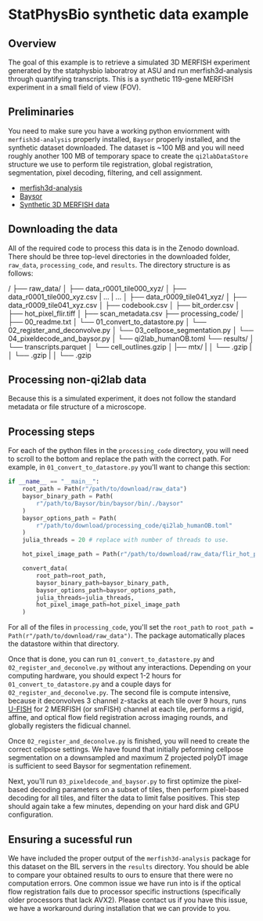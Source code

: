 # StatPhysBio synthetic data example

## Overview

The goal of this example is to retrieve a simulated 3D MERFISH experiment generated by the statphysbio laboratroy at ASU and run merfish3d-analysis through quantifying transcripts. This is a synthetic 119-gene MERFISH experiment in a small field of view (FOV).

## Preliminaries

You need to make sure you have a working python enviornment with `merfish3d-analysis` properly installed, `Baysor` properly installed, and the synthetic dataset downloaded. The dataset is ~100 MB and you will need roughly another 100 MB of temporary space to create the `qi2labDataStore` structure we use to perform tile registration, global registration, segmentation, pixel decoding, filtering, and cell assignment.

- [merfish3d-analysis](https://www.github.com/qi2lab/merfish3d-analysis)
- [Baysor](https://github.com/kharchenkolab/Baysor)
- [Synthetic 3D MERFISH data](https://www.bil.com)

## Downloading the data

All of the required code to process this data is in the Zenodo download. There should be three top-level directories in the downloaded folder, `raw_data`, `processing_code`, and `results`. The directory structure is as follows:

/ 
├── raw_data/ 
│ ├── data_r0001_tile000_xyz/
│ ├── data_r0001_tile000_xyz.csv
| ...
| ...
│ ├── data_r0009_tile041_xyz/
│ ├── data_r0009_tile041_xyz.csv
│ ├── codebook.csv
│ ├── bit_order.csv
│ ├── hot_pixel_flir.tiff
│ ├── scan_metadata.csv
├── processing_code/ 
│ ├── 00_readme.txt 
│ └── 01_convert_to_datastore.py
│ └── 02_register_and_deconvolve.py
│ └── 03_cellpose_segmentation.py
│ └── 04_pixeldecode_and_baysor.py
│ └── qi2lab_humanOB.toml
└── results/
│ └── transcripts.parquet
│ └── cell_outlines.gzip
│ |── mtx/
| │ └── .gzip
| │ └── .gzip
| │ └── .gzip

## Processing non-qi2lab data

Because this is a simulated experiment, it does not follow the standard metadata or file structure of a microscope. 

## Processing steps

For each of the python files in the `processing_code` directory, you will need to scroll to the bottom and replace the path with the correct path. For example, in `01_convert_to_datastore.py` you'll want to change this section:

```python
if __name__ == "__main__":
    root_path = Path(r"/path/to/download/raw_data")
    baysor_binary_path = Path(
        r"/path/to/Baysor/bin/baysor/bin/./baysor"
    )
    baysor_options_path = Path(
        r"/path/to/download/processing_code/qi2lab_humanOB.toml"
    )
    julia_threads = 20 # replace with number of threads to use.

    hot_pixel_image_path = Path(r"/path/to/download/raw_data/flir_hot_pixel_image.tif")

    convert_data(
        root_path=root_path,
        baysor_binary_path=baysor_binary_path,
        baysor_options_path=baysor_options_path,
        julia_threads=julia_threads,
        hot_pixel_image_path=hot_pixel_image_path
    )
```

For all of the files in `processing_code`, you'll set the `root_path` to `root_path = Path(r"/path/to/download/raw_data")`. The package automatically places the datastore within that directory.

Once that is done, you can run `01_convert_to_datastore.py` and `02_register_and_deconolve.py` without any interactions. Depending on your computing hardware, you should expect 1-2 hours for `01_convert_to_datastore.py` and a couple days for `02_register_and_deconolve.py`. The second file is compute intensive, because it deconvolves 3 channel z-stacks at each tile over 9 hours, runs [U-FISH](https://github.com/UFISH-Team/U-FISH) for 2 MERFISH (or smFISH) channel at each tile, performs a rigid, affine, and optical flow field registration across imaging rounds, and globally registers the fidicual channel.

Once `02_register_and_deconolve.py` is finished, you will need to create the correct cellpose settings. We have found that initially peforming cellpose segmentation on a downsampled and maximum Z projected polyDT image is sufficient to seed Baysor for segmentation refinement.

Next, you'll run `03_pixeldecode_and_baysor.py` to first optimize the pixel-based decoding parameters on a subset of tiles, then perform pixel-based decoding for all tiles, and filter the data to limit false positives. This step should again take a few minutes, depending on your hard disk and GPU configuration.

## Ensuring a sucessful run

We have included the proper output of the `merfish3d-analysis` package for this dataset on the BIL servers in the `results` directory. You should be able to compare your obtained results to ours to ensure that there were no computation errors. One common issue we have run into is if the optical flow registration fails due to processor specific instructions (specifically older processors that lack AVX2). Please contact us if you have this issue, we have a workaround during installation that we can provide to you. 